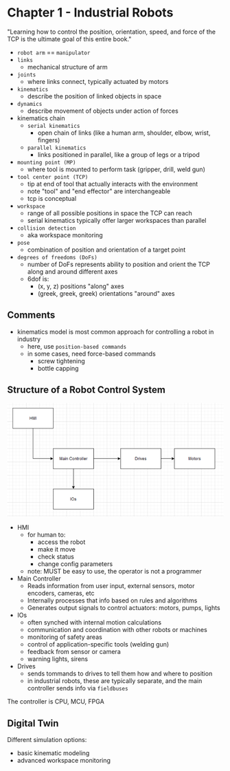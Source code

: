 # Chapter 1 - Industrial Robots

"Learning how to control the position, orientation, speed, and force of the TCP is the ultimate goal of this entire book."

- `robot arm` == `manipulator`
- `links`
  - mechanical structure of arm
- `joints`
  - where links connect, typically actuated by motors
- `kinematics`
  - describe the position of linked objects in space
- `dynamics`
  - describe movement of objects under action of forces
- kinematics chain
  - `serial kinematics`
    - open chain of links (like a human arm, shoulder, elbow, wrist, fingers)
  - `parallel kinematics`
    - links positioned in parallel, like a group of legs or a tripod
- `mounting point (MP)`
  - where tool is mounted to perform task (gripper, drill, weld gun)
- `tool center point (TCP)`
  - tip at end of tool that actually interacts with the environment
  - note "tool" and "end effector" are interchangeable
  - tcp is conceptual
- `workspace`
  - range of all possible positions in space the TCP can reach
  - serial kinematics typically offer larger workspaces than parallel
- `collision detection`
  - aka workspace monitoring
- `pose`
  - combination of position and orientation of a target point
- `degrees of freedoms (DoFs)`
  - number of DoFs represents ability to position and orient the TCP along and around different axes
  - 6dof is:
    - (x, y, z) positions "along" axes
    - (greek, greek, greek) orientations "around" axes

## Comments

- kinematics model is most common approach for controlling a robot in industry
  - here, use `position-based commands`
  - in some cases, need force-based commands
    - screw tightening
    - bottle capping

## Structure of a Robot Control System

![alt text](./controller.PNG)

- HMI
  - for human to:
    - access the robot
    - make it move
    - check status
    - change config parameters
  - note: MUST be easy to use, the operator is not a programmer
- Main Controller
  - Reads information from user input, external sensors, motor encoders, cameras, etc
  - Internally processes that info based on rules and algorithms
  - Generates output signals to control actuators: motors, pumps, lights
- IOs
  - often synched with internal motion calculations
  - communication and coordination with other robots or machines
  - monitoring of safety areas
  - control of application-specific tools (welding gun)
  - feedback from sensor or camera
  - warning lights, sirens
- Drives
  - sends tommands to drives to tell them how and where to position
  - in industrial robots, these are typically separate, and the main controller sends info via `fieldbuses`

The controller is CPU, MCU, FPGA

## Digital Twin

Different simulation options:

- basic kinematic modeling
- advanced workspace monitoring
